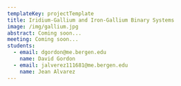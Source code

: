 ```yaml
---
templateKey: projectTemplate
title: Iridium-Gallium and Iron-Gallium Binary Systems
image: /img/gallium.jpg
abstract: Coming soon...
meeting: Coming soon...
students:
  - email: dgordon@me.bergen.edu
    name: David Gordon
  - email: jalverez111681@me.bergen.edu
    name: Jean Alvarez
---
```



